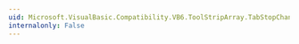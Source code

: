 ```yaml
---
uid: Microsoft.VisualBasic.Compatibility.VB6.ToolStripArray.TabStopChanged
internalonly: False
---
```

